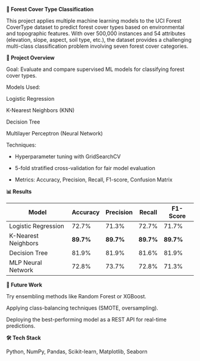 **🌲 Forest Cover Type Classification**

This project applies multiple machine learning models to the UCI Forest CoverType dataset
 to predict forest cover types based on environmental and topographic features. With over 500,000 instances and 54 attributes (elevation, slope, aspect, soil type, etc.), the dataset provides a challenging multi-class classification problem involving seven forest cover categories.

**📌 Project Overview**

Goal: Evaluate and compare supervised ML models for classifying forest cover types.

Models Used:

Logistic Regression

K-Nearest Neighbors (KNN)

Decision Tree

Multilayer Perceptron (Neural Network)

Techniques:

- Hyperparameter tuning with GridSearchCV

- 5-fold stratified cross-validation for fair model evaluation

- Metrics: Accuracy, Precision, Recall, F1-score, Confusion Matrix


**📊 Results**

| Model                | Accuracy | Precision | Recall | F1-Score |
|-----------------------|----------|-----------|--------|----------|
| Logistic Regression   | 72.7%    | 71.3%     | 72.7%  | 71.7%    |
| K-Nearest Neighbors   | **89.7%** | **89.7%** | **89.7%** | **89.7%** |
| Decision Tree         | 81.9%    | 81.9%     | 81.6%  | 81.9%    |
| MLP Neural Network    | 72.8%    | 73.7%     | 72.8%  | 71.3%    |

**🚀 Future Work**

Try ensembling methods like Random Forest or XGBoost.

Applying class-balancing techniques (SMOTE, oversampling).

Deploying the best-performing model as a REST API for real-time predictions.

**🛠️ Tech Stack**

Python, NumPy, Pandas, Scikit-learn, Matplotlib, Seaborn
